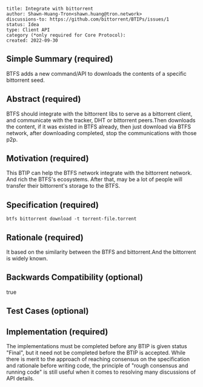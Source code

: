 
```btip: 1
title: Integrate with bittorrent
author: Shawn-Huang-Tron<shawn.huang@tron.network>
discussions-to: https://github.com/bittorrent/BTIPs/issues/1
status: Idea
type: Client API
category (*only required for Core Protocol):
created: 2022-09-30
```

## Simple Summary (required)

BTFS adds a new command/API to downloads the contents of a specific bittorrent seed.

## Abstract (required)

BTFS should integrate with the bittorrent libs to serve as a bittorrent client, and communicate with the tracker, DHT or bittorrent peers.Then downloads the content, if it was existed in BTFS already, then just download via BTFS network, after downloading completed, stop the communications with those p2p.

## Motivation (required)

This BTIP can help the BTFS network integrate with the bittorrent network. And rich the BTFS's ecosystems. After that, may be a lot of people will transfer their bittorrent's storage to the BTFS.

## Specification (required)

```shell
btfs bittorrent download -t torrent-file.torrent
```

## Rationale (required)

It based on the similarity between the BTFS and bittorrent.And the bittorrent is widely known.

## Backwards Compatibility (optional)

true

## Test Cases (optional)



## Implementation (required)

The implementations must be completed before any BTIP is given status "Final", but it need not be completed before the BTIP is accepted. While there is merit to the approach of reaching consensus on the specification and rationale before writing code, the principle of "rough consensus and running code" is still useful when it comes to resolving many discussions of API details.
